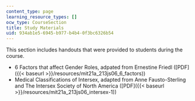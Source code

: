 ```yaml
---
content_type: page
learning_resource_types: []
ocw_type: CourseSection
title: Study Materials
uid: 934ab1e5-6945-b977-b4b4-0f3bc6326b54
---
```


This section includes handouts that were provided to students during the course.

*   6 Factors that affect Gender Roles, adpated from Ernestine Friedl ([PDF]({{< baseurl >}}/resources/mit21a_213js06_6_factors))
*   Medical Classifications of Intersex, adapted from Anne Fausto-Sterling and The Intersex Society of North America ([PDF]({{< baseurl >}}/resources/mit21a_213js06_intersex-1))